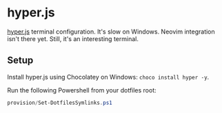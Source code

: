 # hyper.js

[hyper.js](https://github.com/zeit/hyper) terminal configuration. It's slow on
Windows. Neovim integration isn't there yet. Still, it's an interesting
terminal.

## Setup

Install hyper.js using Chocolatey on Windows: `choco install hyper -y`.

Run the following Powershell from your dotfiles root:

```ps1
provision/Set-DotfilesSymlinks.ps1
```
